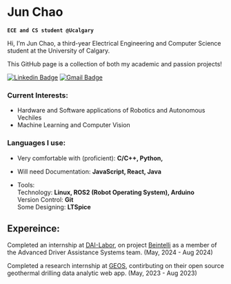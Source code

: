 # Jun Chao 
**`ECE and CS student @Ucalgary`**

Hi, I’m Jun Chao, a third-year Electrical Engineering and Computer Science student at the University of Calgary. 

This GitHub page is a collection of both my academic and passion projects!

[![Linkedin Badge](https://img.shields.io/badge/-junchao-blue?style=flat-square&logo=Linkedin&logoColor=white&link=https://www.linkedin.com/in/jun-chao/)](https://www.linkedin.com/in/jun-chao/)
[![Gmail Badge](https://img.shields.io/badge/-junchao530-c14438?style=flat-square&logo=Gmail&logoColor=white&link=mailto:junchao530@gmail.com)](mailto:junchao530@gmail.com)

### Current Interests:

- Hardware and Software applications of Robotics and Autonomous Vechiles
- Machine Learning and Computer Vision

### Languages I use:
 - Very comfortable with (proficient):
    **C/C++,  Python,**
   
 - Will need Documentation:
    **JavaScript, React, Java**

 - Tools:
    <br>
    Technology: **Linux, ROS2 (Robot Operating System), Arduino**
    <br>
    Version Control: **Git**
    <br>
    Some Designing: **LTSpice**
    <br>
    


## Expereince:

Completed an internship at <a href="https://dai-labor.de/en/home/">DAI-Labor</a>, on project <a href="https://be-intelli.com/">Beintelli</a> as a member of the Advanced Driver Assistance Systems team. (May, 2024 - Aug 2024)
 
Completed a research internship at <a href="https://ucalgary.ca/labs/geothermal-energy/centre"> GEOS</a>, contirbuting on their open source geothermal drilling data analytic web app. (May, 2023 - Aug 2023)
 










<!--
**junchao530/junchao530** is a ✨ _special_ ✨ repository because its `README.md` (this file) appears on your GitHub profile.

Here are some ideas to get you started:

- 🔭 I’m currently working on ...
- 🌱 I’m currently learning ...
- 👯 I’m looking to collaborate on ...
- 🤔 I’m looking for help with ...
- 💬 Ask me about ...
- 📫 How to reach me: ...
- 😄 Pronouns: ...
- ⚡ Fun fact: ...
-->
